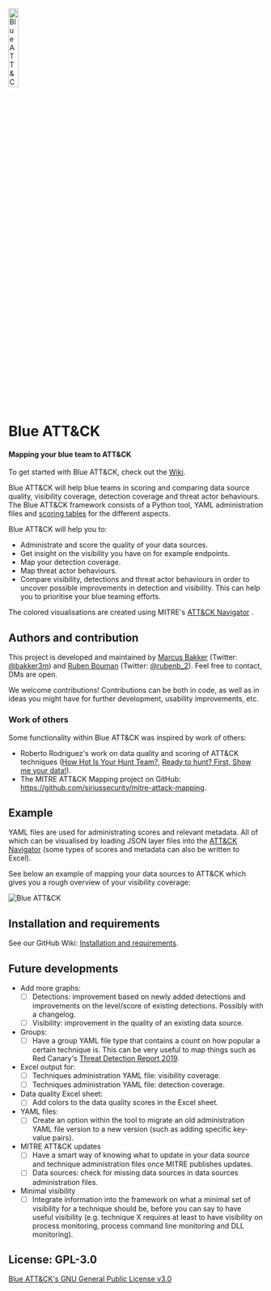 <img src="https://github.com/rabobank-cdc/Blue-ATTACK/wiki/images/logo.png" alt="Blue ATT&CK" width=20% height=20%>

# Blue ATT&CK
#### Mapping your blue team to ATT&CK

To get started with Blue ATT&CK, check out the
[Wiki](https://github.com/rabobank-cdc/Blue-ATTACK/wiki/Getting-started).

Blue ATT&CK will help blue teams in scoring and comparing data source quality, visibility coverage, detection coverage and threat actor behaviours. The Blue ATT&CK framework consists of a Python tool, YAML administration files and [scoring tables](https://github.com/rabobank-cdc/Blue-ATTACK/raw/master/scoring_table.xlsx) for the different aspects.

Blue ATT&CK will help you to:

- Administrate and score the quality of your data sources.
- Get insight on the visibility you have on for example endpoints.
- Map your detection coverage.
- Map threat actor behaviours.
- Compare visibility, detections and threat actor behaviours in order to uncover possible improvements in detection and visibility. This can help you to prioritise your blue teaming efforts.

The colored visualisations are created using MITRE's [ATT&CK Navigator](https://github.com/mitre-attack/attack-navigator) .

## Authors and contribution
This project is developed and maintained by [Marcus Bakker](https://github.com/marcusbakker) (Twitter: [@bakker3m](https://twitter.com/bakk3rm)) and [Ruben Bouman](https://github.com/rubinatorz) (Twitter: [@rubenb_2](https://twitter.com/rubenb_2/)). Feel free to contact, DMs are open.

We welcome contributions! Contributions can be both in code, as well as in ideas you might have for further development, usability improvements, etc.

### Work of others
Some functionality within Blue ATT&CK was inspired by work of
others:
- Roberto Rodriguez's work on data quality and scoring of ATT&CK techniques ([How Hot Is Your Hunt Team?](https://cyberwardog.blogspot.com/2017/07/how-hot-is-your-hunt-team.html), [Ready to hunt? First, Show me your data!](https://cyberwardog.blogspot.com/2017/12/ready-to-hunt-first-show-me-your-data.html)).
- The MITRE ATT&CK Mapping project on GitHub:
  https://github.com/siriussecurity/mitre-attack-mapping.

## Example

YAML files are used for administrating scores and relevant metadata. All
of which can be visualised by loading JSON layer files into the [ATT&CK Navigator](https://github.com/mitre-attack/attack-navigator) (some types of scores and metadata can also be written to Excel).

See below an example of mapping your data sources to ATT&CK which gives you a rough overview of your visibility coverage:

<img src="https://github.com/rabobank-cdc/Blue-ATTACK/wiki/images/example_data_sources.png" alt="Blue ATT&CK"><br>


## Installation and requirements

See our GitHub Wiki: [Installation and requirements](https://github.com/rabobank-cdc/Blue-ATTACK/wiki/Installation-and-requirements).

## Future developments

-  Add more graphs:
   - [ ]  Detections: improvement based on newly added detections and improvements on the level/score of existing detections. Possibly with a changelog.
   - [ ]  Visibility: improvement in the quality of an existing data source.
- Groups:
  - [ ]   Have a group YAML file type that contains a count on how popular a certain technique is. This can be very useful to map things such as Red Canary's [Threat Detection Report 2019](https://redcanary.com/resources/guides/threat-detection-report/).
- Excel output for:
   - [ ]  Techniques administration YAML file: visibility coverage.
   - [ ]  Techniques administration YAML file: detection coverage.
- Data quality Excel sheet:
  - [ ]  Add colors to the data quality scores in the Excel sheet.
- YAML files:
  - [ ]  Create an option within the tool to migrate an old administration YAML file version to a new version (such as adding specific key-value pairs).
- MITRE ATT&CK updates
  - [ ]  Have a smart way of knowing what to update in your data source and technique administration files once MITRE publishes updates.
  - [ ]  Data sources: check for missing data sources in data sources administration files.
- Minimal visibility
  - [ ]  Integrate information into the framework on what a minimal set of visibility for a technique should be, before you can say to have useful visibility (e.g. technique X requires at least to have visibility on process monitoring, process command line monitoring and DLL monitoring).

## License: GPL-3.0
[Blue ATT&CK's GNU General Public License v3.0](https://github.com/rabobank-cdc/Blue-ATTACK/blob/master/LICENSE)

